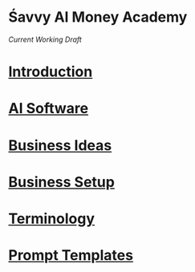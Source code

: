 # Śavvy AI Money Academy

_Current Working Draft_

# [Introduction](introduction.md)
# [AI Software](ai-software.md)
# [Business Ideas](business-ideas.md)
# [Business Setup](business-setup.md)
# [Terminology](terminology.md)
# [Prompt Templates](prompt-templates.md)